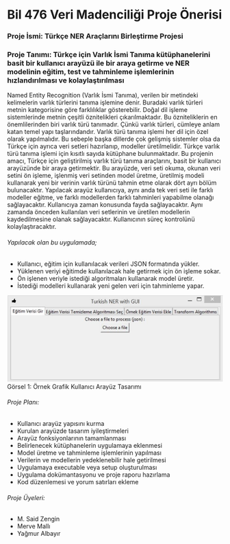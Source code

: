 # Bil 476 Veri Madenciliği Proje Önerisi 

### Proje İsmi: Türkçe NER Araçlarını Birleştirme Projesi
### Proje Tanımı: Türkçe için Varlık İsmi Tanıma kütüphanelerini basit bir kullanıcı arayüzü ile bir araya getirme ve NER modelinin eğitim, test ve tahminleme işlemlerinin hızlandırılması ve kolaylaştırılması

Named Entity Recognition (Varlık İsmi Tanıma), verilen bir metindeki kelimelerin varlık türlerini tanıma işlemine denir. Buradaki varlık türleri metnin kategorisine göre farklılıklar gösterebilir. Doğal dil işleme sistemlerinde metnin çeşitli öznitelikleri çıkarılmaktadır. Bu özniteliklerin en önemlilerinden biri varlık türü tanımadır. Çünkü varlık türleri, cümleye anlam katan temel yapı taşlarındandır. Varlık türü tanıma işlemi her dil için özel olarak yapılmalıdır. Bu sebeple başka dillerde çok gelişmiş sistemler olsa da Türkçe için ayrıca veri setleri hazırlanıp, modeller üretilmelidir. Türkçe varlık türü tanıma işlemi için kısıtlı sayıda kütüphane bulunmaktadır. 
Bu projenin amacı, Türkçe için geliştirilmiş varlık türü tanıma araçlarını, basit bir kullanıcı arayüzünde bir araya getirmektir. Bu arayüzde, veri seti okuma, okunan veri setini ön işleme, işlenmiş veri setinden model üretme, üretilmiş modeli kullanarak yeni bir verinin varlık türünü tahmin etme olarak dört ayrı bölüm bulunacaktır. Yapılacak arayüz kullanıcıya, aynı anda tek veri seti ile farklı modeller eğitme, ve farklı modellerden farklı tahminleri yapabilme olanağı sağlayacaktır. Kullanıcıya zaman konusunda fayda sağlayacaktır. Aynı zamanda önceden kullanılan veri setlerinin ve üretilen modellerin kaydedilmesine olanak sağlayacaktır. Kullanıcının süreç kontrolünü kolaylaştıracaktır.

###### Yapılacak olan bu uygulamada;
- Kullanıcı, eğitim için kullanılacak verileri JSON formatında yükler. 
- Yüklenen veriyi eğitimde kullanılacak hale getirmek için ön işleme sokar.
- Ön işlenen veriyle istediği algoritmaları kullanarak model üretir.
- İstediği modelleri kullanarak yeni gelen veri için tahminleme yapar.

![Screenshot](https://github.com/msaidzengin/476_573/blob/master/images/exampleGui.png?raw=true)
Görsel 1: Örnek Grafik Kullanıcı Arayüz Tasarımı

###### Proje Planı:
- Kullanıcı arayüz yapısını kurma
- Kurulan arayüzde tasarım iyileştirmeleri
- Arayüz fonksiyonlarının tamamlanması
- Belirlenecek kütüphanelerin uygulamaya eklenmesi
- Model üretme ve tahminleme işlemlerinin yapılması
- Verilerin ve modellerin yedeklenebilir hale getirilmesi
- Uygulamaya executable veya setup oluşturulması
- Uygulama dokümantasyonu ve proje raporu hazırlama
- Kod düzenlemesi ve yorum satırları ekleme
 
###### Proje Üyeleri:
- M. Said Zengin
- Merve Mallı
- Yağmur Albayır
